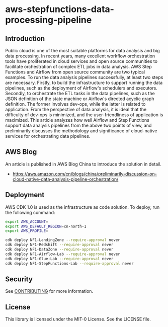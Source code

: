 # aws-stepfunctions-data-processing-pipeline

## Introduction
Public cloud is one of the most suitable platforms for data analysis and big data processing.
In recent years, many excellent workflow orchestration tools have proliferated in cloud services and open source communities
to facilitate orchestration of complex ETL jobs in data analysis.
AWS Step Functions and Airflow from open source community are two typical examples.
To run the data analysis pipelines successfully, at least two steps are necessary.
Firstly, to build the infrastructure to support running the data pipelines, such as the deployment of Airflow's schedulers and executors.
Secondly, to orchestrate the ETL tasks in the data pipelines, such as the JSON definition of the state machine or Airflow's directed acyclic graph definition.
The former involves dev-ops, while the latter is related to application.
From the perspective of data analysis, it is ideal that the difficulty of dev-ops is minimized, and the user-friendliness of application is maximized.
This article analyzes how well Airflow and Step Functions support data analysis pipelines from the above two points of view,
and preliminarily discusses the methodology and significance of cloud-native services for orchestrating data pipelines.

## AWS Blog
An article is published in AWS Blog China to introduce the solution in detail.
- https://aws.amazon.com/cn/blogs/china/preliminarily-discussion-on-cloud-native-data-analysis-pipeline-orchestration/

## Deployment
AWS CDK 1.0 is used as the infrastructure as code solution.
To deploy, run the following command:
```bash
export AWS_ACCOUNT=
export AWS_DEFAULT_REGION=cn-north-1
export AWS_PROFILE=

cdk deploy NF1-LandingZone --require-approval never
cdk deploy NF1-Redshift --require-approval never
cdk deploy NF1-DataZone --require-approval never
cdk deploy NF1-Airflow-Lab --require-approval never
cdk deploy NF1-Glue-Lab --require-approval never
cdk deploy NF1-StepFunctions-Lab --require-approval never
```

## Security
See [CONTRIBUTING](CONTRIBUTING.md#security-issue-notifications) for more information.

## License
This library is licensed under the MIT-0 License. See the LICENSE file.
